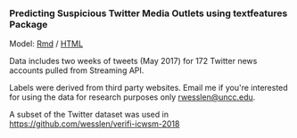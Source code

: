### Predicting Suspicious Twitter Media Outlets using textfeatures Package

Model: [Rmd](./01-model.Rmd) / [HTML](https://cdn.rawgit.com/wesslen/fakenews-textfeatures/13ad9819/01-model.html)

Data includes two weeks of tweets (May 2017) for 172 Twitter news accounts pulled from Streaming API.

Labels were derived from third party websites. Email me if you're interested for using the data for research purposes only <rwesslen@uncc.edu>.

A subset of the Twitter dataset was used in <https://github.com/wesslen/verifi-icwsm-2018>